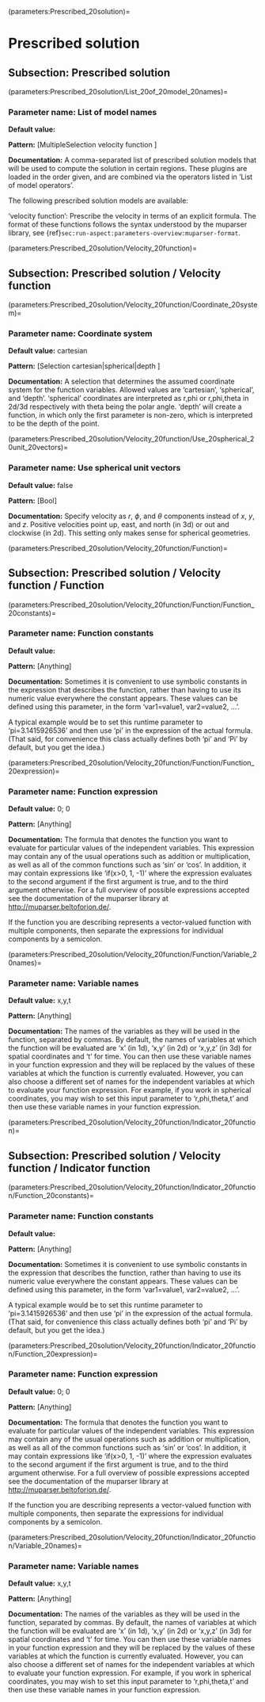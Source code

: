 (parameters:Prescribed_20solution)=
# Prescribed solution


## **Subsection:** Prescribed solution


(parameters:Prescribed_20solution/List_20of_20model_20names)=
### __Parameter name:__ List of model names
**Default value:**

**Pattern:** [MultipleSelection velocity function ]

**Documentation:** A comma-separated list of prescribed solution models that will be used to compute the solution in certain regions. These plugins are loaded in the order given, and are combined via the operators listed in &rsquo;List of model operators&rsquo;.

The following prescribed solution models are available:

&lsquo;velocity function&rsquo;: Prescribe the velocity in terms of an explicit formula. The format of these functions follows the syntax understood by the muparser library, see {ref}`sec:run-aspect:parameters-overview:muparser-format`.

(parameters:Prescribed_20solution/Velocity_20function)=
## **Subsection:** Prescribed solution / Velocity function
(parameters:Prescribed_20solution/Velocity_20function/Coordinate_20system)=
### __Parameter name:__ Coordinate system
**Default value:** cartesian

**Pattern:** [Selection cartesian|spherical|depth ]

**Documentation:** A selection that determines the assumed coordinate system for the function variables. Allowed values are &lsquo;cartesian&rsquo;, &lsquo;spherical&rsquo;, and &lsquo;depth&rsquo;. &lsquo;spherical&rsquo; coordinates are interpreted as r,phi or r,phi,theta in 2d/3d respectively with theta being the polar angle. &lsquo;depth&rsquo; will create a function, in which only the first parameter is non-zero, which is interpreted to be the depth of the point.

(parameters:Prescribed_20solution/Velocity_20function/Use_20spherical_20unit_20vectors)=
### __Parameter name:__ Use spherical unit vectors
**Default value:** false

**Pattern:** [Bool]

**Documentation:** Specify velocity as $r$, $\phi$, and $\theta$ components instead of $x$, $y$, and $z$. Positive velocities point up, east, and north (in 3d) or out and clockwise (in 2d). This setting only makes sense for spherical geometries.

(parameters:Prescribed_20solution/Velocity_20function/Function)=
## **Subsection:** Prescribed solution / Velocity function / Function
(parameters:Prescribed_20solution/Velocity_20function/Function/Function_20constants)=
### __Parameter name:__ Function constants
**Default value:**

**Pattern:** [Anything]

**Documentation:** Sometimes it is convenient to use symbolic constants in the expression that describes the function, rather than having to use its numeric value everywhere the constant appears. These values can be defined using this parameter, in the form &lsquo;var1=value1, var2=value2, ...&rsquo;.

A typical example would be to set this runtime parameter to &lsquo;pi=3.1415926536&rsquo; and then use &lsquo;pi&rsquo; in the expression of the actual formula. (That said, for convenience this class actually defines both &lsquo;pi&rsquo; and &lsquo;Pi&rsquo; by default, but you get the idea.)

(parameters:Prescribed_20solution/Velocity_20function/Function/Function_20expression)=
### __Parameter name:__ Function expression
**Default value:** 0; 0

**Pattern:** [Anything]

**Documentation:** The formula that denotes the function you want to evaluate for particular values of the independent variables. This expression may contain any of the usual operations such as addition or multiplication, as well as all of the common functions such as &lsquo;sin&rsquo; or &lsquo;cos&rsquo;. In addition, it may contain expressions like &lsquo;if(x>0, 1, -1)&rsquo; where the expression evaluates to the second argument if the first argument is true, and to the third argument otherwise. For a full overview of possible expressions accepted see the documentation of the muparser library at http://muparser.beltoforion.de/.

If the function you are describing represents a vector-valued function with multiple components, then separate the expressions for individual components by a semicolon.

(parameters:Prescribed_20solution/Velocity_20function/Function/Variable_20names)=
### __Parameter name:__ Variable names
**Default value:** x,y,t

**Pattern:** [Anything]

**Documentation:** The names of the variables as they will be used in the function, separated by commas. By default, the names of variables at which the function will be evaluated are &lsquo;x&rsquo; (in 1d), &lsquo;x,y&rsquo; (in 2d) or &lsquo;x,y,z&rsquo; (in 3d) for spatial coordinates and &lsquo;t&rsquo; for time. You can then use these variable names in your function expression and they will be replaced by the values of these variables at which the function is currently evaluated. However, you can also choose a different set of names for the independent variables at which to evaluate your function expression. For example, if you work in spherical coordinates, you may wish to set this input parameter to &lsquo;r,phi,theta,t&rsquo; and then use these variable names in your function expression.

(parameters:Prescribed_20solution/Velocity_20function/Indicator_20function)=
## **Subsection:** Prescribed solution / Velocity function / Indicator function
(parameters:Prescribed_20solution/Velocity_20function/Indicator_20function/Function_20constants)=
### __Parameter name:__ Function constants
**Default value:**

**Pattern:** [Anything]

**Documentation:** Sometimes it is convenient to use symbolic constants in the expression that describes the function, rather than having to use its numeric value everywhere the constant appears. These values can be defined using this parameter, in the form &lsquo;var1=value1, var2=value2, ...&rsquo;.

A typical example would be to set this runtime parameter to &lsquo;pi=3.1415926536&rsquo; and then use &lsquo;pi&rsquo; in the expression of the actual formula. (That said, for convenience this class actually defines both &lsquo;pi&rsquo; and &lsquo;Pi&rsquo; by default, but you get the idea.)

(parameters:Prescribed_20solution/Velocity_20function/Indicator_20function/Function_20expression)=
### __Parameter name:__ Function expression
**Default value:** 0; 0

**Pattern:** [Anything]

**Documentation:** The formula that denotes the function you want to evaluate for particular values of the independent variables. This expression may contain any of the usual operations such as addition or multiplication, as well as all of the common functions such as &lsquo;sin&rsquo; or &lsquo;cos&rsquo;. In addition, it may contain expressions like &lsquo;if(x>0, 1, -1)&rsquo; where the expression evaluates to the second argument if the first argument is true, and to the third argument otherwise. For a full overview of possible expressions accepted see the documentation of the muparser library at http://muparser.beltoforion.de/.

If the function you are describing represents a vector-valued function with multiple components, then separate the expressions for individual components by a semicolon.

(parameters:Prescribed_20solution/Velocity_20function/Indicator_20function/Variable_20names)=
### __Parameter name:__ Variable names
**Default value:** x,y,t

**Pattern:** [Anything]

**Documentation:** The names of the variables as they will be used in the function, separated by commas. By default, the names of variables at which the function will be evaluated are &lsquo;x&rsquo; (in 1d), &lsquo;x,y&rsquo; (in 2d) or &lsquo;x,y,z&rsquo; (in 3d) for spatial coordinates and &lsquo;t&rsquo; for time. You can then use these variable names in your function expression and they will be replaced by the values of these variables at which the function is currently evaluated. However, you can also choose a different set of names for the independent variables at which to evaluate your function expression. For example, if you work in spherical coordinates, you may wish to set this input parameter to &lsquo;r,phi,theta,t&rsquo; and then use these variable names in your function expression.
